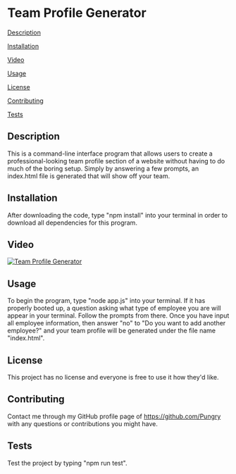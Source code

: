 # Team Profile Generator
[Description](#description) 

[Installation](#installation)

[Video](#video)

[Usage](#usage) 

[License](#license) 

[Contributing](#contributing) 

[Tests](#tests) 

## Description

This is a command-line interface program that allows users to create a professional-looking team profile section of a website without having to do much of the boring setup. Simply by answering a few prompts, an index.html file is generated that will show off your team. 

## Installation

After downloading the code, type "npm install" into your terminal in order to download all dependencies for this program.

## Video

[![Team Profile Generator](http://img.youtube.com/vi/RlUcm-1rJV8/0.jpg)](http://www.youtube.com/watch?v=RlUcm-1rJV8 "Team Profile Generator")

## Usage

To begin the program, type "node app.js" into your terminal. If it has properly booted up, a question asking what type of employee you are will appear in your terminal. Follow the prompts from there. Once you have input all employee information, then answer "no" to "Do you want to add another employee?" and your team profile will be generated under the file name "index.html".

## License

This project has no license and everyone is free to use it how they'd like.

## Contributing

Contact me through my GitHub profile page of https://github.com/Pungry with any questions or contributions you might have.

## Tests

Test the project by typing "npm run test".